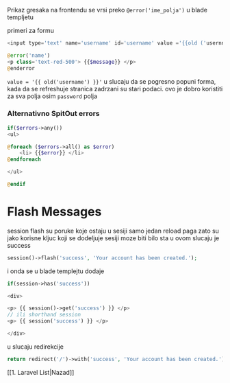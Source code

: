 Prikaz gresaka na frontendu se vrsi preko `@error('ime_polja')` u blade templjetu

primeri za formu

```php
<input type='text' name='username' id='username' value ='{{old ('usernname')}}' required>

@error('name')
<p class='text-red-500'> {{$message}} </p>
@enderror
```
`value = '{{ old('username') }}'` u slucaju da se pogresno popuni forma, kada da se refreshuje stranica zadrzani su stari podaci. ovo je dobro koristiti za sva polja osim `password` polja

### Alternativno SpitOut errors
```php
if($errors->any())
<ul>

@foreach ($errors->all() as $error)
	<li> {{$error}} </li>
@endforeach

</ul>

@endif
```


# Flash Messages
session flash su poruke koje ostaju u sesiji samo jedan reload paga zato su jako korisne
kljuc koji se dodeljuje sesiji moze biti bilo sta  u ovom slucaju je success

```php
session()->flash('success', 'Your account has been created.');
```
i onda se u blade templejtu dodaje
```php
if(session->has('success'))

<div>

<p> {{ session()->get('success') }} </p>
// ili shorthand session 
<p> {{ session('success') }} </p>

</div>
```

u slucaju redirekcije 
```php
return redirect('/')->with('success', 'Your account has been created.');
```

[[1. Laravel List|Nazad]] 